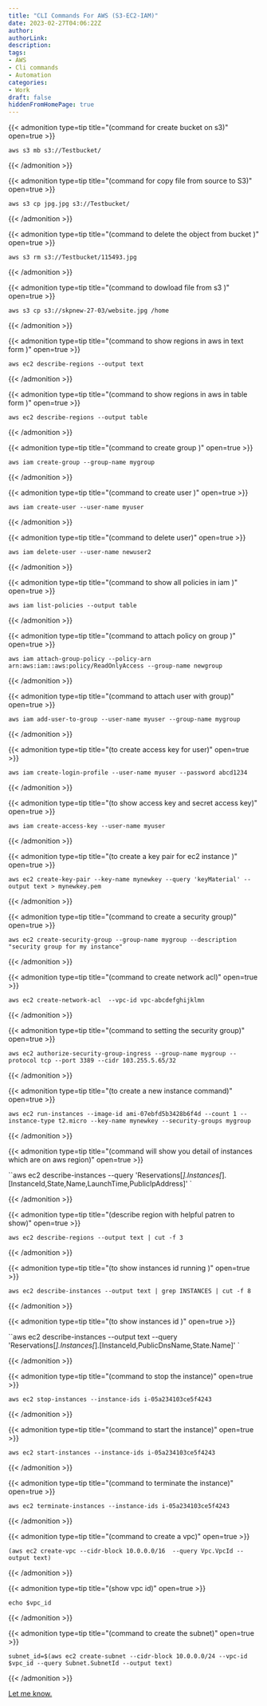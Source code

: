 ```yaml
---
title: "CLI Commands For AWS (S3-EC2-IAM)"
date: 2023-02-27T04:06:22Z
author:
authorLink:
description:
tags:
- AWS
- Cli commands
- Automation
categories:
- Work
draft: false
hiddenFromHomePage: true
---
```

 

{{< admonition type=tip title="(command for create bucket on s3)" open=true >}}

`aws s3 mb s3://Testbucket/`

{{< /admonition >}}

                



{{< admonition type=tip title="(command for copy file from source to S3)" open=true >}}

`aws s3 cp jpg.jpg s3://Testbucket/ `

{{< /admonition >}}
    



{{< admonition type=tip title="(command to delete the object from bucket )" open=true >}}

`aws s3 rm s3://Testbucket/115493.jpg `

{{< /admonition >}}




{{< admonition type=tip title="(command to dowload file from s3 )" open=true >}}

`aws s3 cp s3://skpnew-27-03/website.jpg /home `

{{< /admonition >}}




{{< admonition type=tip title="(command to show regions in aws in text form )" open=true >}}

`aws ec2 describe-regions --output text `

{{< /admonition >}}




{{< admonition type=tip title="(command to show regions in aws in table form )" open=true >}}

`aws ec2 describe-regions --output table `

{{< /admonition >}}




{{< admonition type=tip title="(command to create group  )" open=true >}}

`aws iam create-group --group-name mygroup  `

{{< /admonition >}}




{{< admonition type=tip title="(command to create user )" open=true >}}

`aws iam create-user --user-name myuser `

{{< /admonition >}}



{{< admonition type=tip title="(command to delete user)" open=true >}}

`aws iam delete-user --user-name newuser2 `

{{< /admonition >}}



{{< admonition type=tip title="(command to show all policies in iam )" open=true >}}

`aws iam list-policies --output table `

{{< /admonition >}}




{{< admonition type=tip title="(command to attach policy on group )" open=true >}}

`aws iam attach-group-policy --policy-arn arn:aws:iam::aws:policy/ReadOnlyAccess --group-name newgroup `

{{< /admonition >}}




{{< admonition type=tip title="(command to attach user with group)" open=true >}}

`aws iam add-user-to-group --user-name myuser --group-name mygroup `

{{< /admonition >}}




{{< admonition type=tip title="(to create access key for user)" open=true >}}

`aws iam create-login-profile --user-name myuser --password abcd1234 `

{{< /admonition >}}



{{< admonition type=tip title="(to show access key and secret access key)" open=true >}}

`aws iam create-access-key --user-name myuser `

{{< /admonition >}}




{{< admonition type=tip title="(to create a key pair for ec2 instance )" open=true >}}

`aws ec2 create-key-pair --key-name mynewkey --query 'keyMaterial' --output text > mynewkey.pem `

{{< /admonition >}}




{{< admonition type=tip title="(command to create a security group)" open=true >}}

`aws ec2 create-security-group --group-name mygroup --description "security group for my instance" `

{{< /admonition >}}




{{< admonition type=tip title="(command to create network acl)" open=true >}}

`aws ec2 create-network-acl  --vpc-id vpc-abcdefghijklmn `

{{< /admonition >}}




{{< admonition type=tip title="(command to setting the security group)" open=true >}}

`aws ec2 authorize-security-group-ingress --group-name mygroup --protocol tcp --port 3389 --cidr 103.255.5.65/32 `

{{< /admonition >}}




{{< admonition type=tip title="(to create a new instance command)" open=true >}}

`aws ec2 run-instances --image-id ami-07ebfd5b3428b6f4d --count 1 --instance-type t2.micro --key-name mynewkey --security-groups mygroup `

{{< /admonition >}}




{{< admonition type=tip title="(command will show you detail of instances which are on aws region)" open=true >}}

``aws ec2 describe-instances --query 'Reservations[*].Instances[*].[InstanceId,State,Name,LaunchTime,PublicIpAddress]' `

{{< /admonition >}}


 

{{< admonition type=tip title="(describe region with helpful patren to show)" open=true >}}

`aws ec2 describe-regions --output text | cut -f 3 `

{{< /admonition >}}



{{< admonition type=tip title="(to show instances id running )" open=true >}}

`aws ec2 describe-instances --output text | grep INSTANCES | cut -f 8 `

{{< /admonition >}}




{{< admonition type=tip title="(to show instances id )" open=true >}}

``aws ec2 describe-instances --output text --query 'Reservations[*].Instances[*].[InstanceId,PublicDnsName,State.Name]' `

{{< /admonition >}}




{{< admonition type=tip title="(command to stop the instance)" open=true >}}

` aws ec2 stop-instances --instance-ids i-05a234103ce5f4243 `

{{< /admonition >}}




{{< admonition type=tip title="(command to start the instance)" open=true >}}

` aws ec2 start-instances --instance-ids i-05a234103ce5f4243 `

{{< /admonition >}}




{{< admonition type=tip title="(command to terminate the instance)" open=true >}}

` aws ec2 terminate-instances --instance-ids i-05a234103ce5f4243 `

{{< /admonition >}}


 

{{< admonition type=tip title="(command to create a vpc)" open=true >}}

` (aws ec2 create-vpc --cidr-block 10.0.0.0/16  --query Vpc.VpcId --output text) `

{{< /admonition >}}




{{< admonition type=tip title="(show vpc id)" open=true >}}

` echo $vpc_id `

{{< /admonition >}}


 

{{< admonition type=tip title="(command to create the subnet)" open=true >}}

` subnet_id=$(aws ec2 create-subnet --cidr-block 10.0.0.0/24 --vpc-id $vpc_id --query Subnet.SubnetId --output text) `

{{< /admonition >}}


[Let me know.](mailto:yahya.gulshan@gmail.com)
